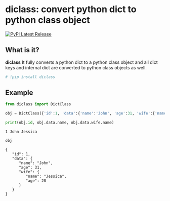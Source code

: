 # diclass: convert python dict to python class object
[![PyPI Latest Release](https://img.shields.io/pypi/v/pandas.svg)](https://pypi.org/project/diclass/)

## What is it?

**diclass** It fully converts a python dict to a python class object and all dict keys and internal dict are converted to python class objects as well.


```python
# !pip install diclass
```

## Example


```python
from diclass import DictClass

obj = DictClass({'id':1, 'data':{'name':'John', 'age':31, 'wife':{'name':'Jessica', 'age':28}}})

print(obj.id, obj.data.name, obj.data.wife.name)
```

    1 John Jessica



```python
obj
```




    {
       "id": 1,
       "data": {
          "name": "John",
          "age": 31,
          "wife": {
             "name": "Jessica",
             "age": 28
          }
       }
    }


